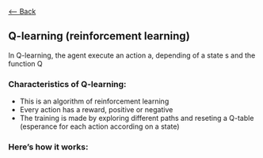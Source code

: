 [<-- Back](../../README.md)
## Q-learning (reinforcement learning)

In Q-learning, the agent execute an action a, depending of a state s and the function Q

### Characteristics of Q-learning: 

- This is an algorithm of reinforcement learning
- Every action has a reward, positive or negative
- The training is made by exploring different paths and reseting a Q-table (esperance for each action according on a state)

### Here’s how it works:


